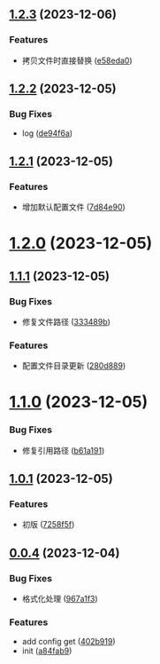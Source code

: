 ## [1.2.3](https://github.com/liwangying55555/ftp-local-transfer/compare/v1.2.2...v1.2.3) (2023-12-06)


### Features

* 拷贝文件时直接替换 ([e58eda0](https://github.com/liwangying55555/ftp-local-transfer/commit/e58eda01e31d3f026f8d52ee8841d0137a1f930c))



## [1.2.2](https://github.com/liwangying55555/ftp-local-transfer/compare/v1.2.1...v1.2.2) (2023-12-05)


### Bug Fixes

* log ([de94f6a](https://github.com/liwangying55555/ftp-local-transfer/commit/de94f6a7864146afc94023178e91a18f23e4b0b7))



## [1.2.1](https://github.com/liwangying55555/ftp-local-transfer/compare/v1.2.0...v1.2.1) (2023-12-05)


### Features

* 增加默认配置文件 ([7d84e90](https://github.com/liwangying55555/ftp-local-transfer/commit/7d84e90ba2ccb44800018850d367dfafbc5dcf06))



# [1.2.0](https://github.com/liwangying55555/ftp-local-transfer/compare/v1.1.1...v1.2.0) (2023-12-05)



## [1.1.1](https://github.com/liwangying55555/ftp-local-transfer/compare/v1.1.0...v1.1.1) (2023-12-05)


### Bug Fixes

* 修复文件路径 ([333489b](https://github.com/liwangying55555/ftp-local-transfer/commit/333489bf7c6029308b6225f3e7b8302201f859e1))


### Features

* 配置文件目录更新 ([280d889](https://github.com/liwangying55555/ftp-local-transfer/commit/280d889f3092574a083d0aa585f955b88f81c74f))



# [1.1.0](https://github.com/liwangying55555/ftp-local-transfer/compare/v1.0.1...v1.1.0) (2023-12-05)


### Bug Fixes

* 修复引用路径 ([b61a191](https://github.com/liwangying55555/ftp-local-transfer/commit/b61a191c257cdc885044294cfa7383403a53022a))



## [1.0.1](https://github.com/liwangying55555/ftp-local-transfer/compare/v0.0.4...v1.0.1) (2023-12-05)


### Features

* 初版 ([7258f5f](https://github.com/liwangying55555/ftp-local-transfer/commit/7258f5f73a451d238e6059cb4041eb5d3d8b0986))



## [0.0.4](https://github.com/liwangying55555/ftp-local-transfer/compare/a84fab97864116ef1cf53ff2fd6460ccb20fc65b...v0.0.4) (2023-12-04)


### Bug Fixes

* 格式化处理 ([967a1f3](https://github.com/liwangying55555/ftp-local-transfer/commit/967a1f3cdb2ff94ba70bad66bafd88d76d976367))


### Features

* add config get ([402b919](https://github.com/liwangying55555/ftp-local-transfer/commit/402b91997f4699df978609e2575eb815ad39c690))
* init ([a84fab9](https://github.com/liwangying55555/ftp-local-transfer/commit/a84fab97864116ef1cf53ff2fd6460ccb20fc65b))



